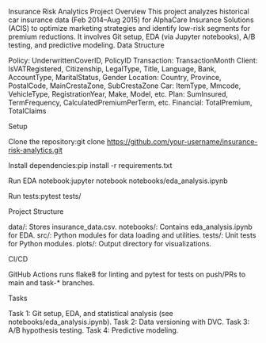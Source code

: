 Insurance Risk Analytics Project
Overview
This project analyzes historical car insurance data (Feb 2014–Aug 2015) for AlphaCare Insurance Solutions (ACIS) to optimize marketing strategies and identify low-risk segments for premium reductions. It involves Git setup, EDA (via Jupyter notebooks), A/B testing, and predictive modeling.
Data Structure

Policy: UnderwrittenCoverID, PolicyID
Transaction: TransactionMonth
Client: IsVATRegistered, Citizenship, LegalType, Title, Language, Bank, AccountType, MaritalStatus, Gender
Location: Country, Province, PostalCode, MainCrestaZone, SubCrestaZone
Car: ItemType, Mmcode, VehicleType, RegistrationYear, Make, Model, etc.
Plan: SumInsured, TermFrequency, CalculatedPremiumPerTerm, etc.
Financial: TotalPremium, TotalClaims

Setup

Clone the repository:git clone https://github.com/your-username/insurance-risk-analytics.git


Install dependencies:pip install -r requirements.txt


Run EDA notebook:jupyter notebook notebooks/eda_analysis.ipynb


Run tests:pytest tests/



Project Structure

data/: Stores insurance_data.csv.
notebooks/: Contains eda_analysis.ipynb for EDA.
src/: Python modules for data loading and utilities.
tests/: Unit tests for Python modules.
plots/: Output directory for visualizations.

CI/CD

GitHub Actions runs flake8 for linting and pytest for tests on push/PRs to main and task-* branches.

Tasks

Task 1: Git setup, EDA, and statistical analysis (see notebooks/eda_analysis.ipynb).
Task 2: Data versioning with DVC.
Task 3: A/B hypothesis testing.
Task 4: Predictive modeling.

